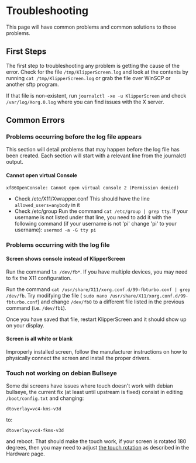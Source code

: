 # Troubleshooting

This page will have common problems and common solutions to those problems.

## First Steps

The first step to troubleshooting any problem is getting the cause of the error.
Check for the file `/tmp/KlipperScreen.log` and look at the contents by running
`cat /tmp/KlipperScreen.log` or grab the file over WinSCP or another sftp program.

If that file is non-existent, run `journalctl -xe -u KlipperScreen` and check `/var/log/Xorg.0.log`
where you can find issues with the X server.


## Common Errors

### Problems occurring before the log file appears

This section will detail problems that may happen before the log file has been created. Each section will start with a
relevant line from the journalctl output.

#### Cannot open virtual Console
```
xf86OpenConsole: Cannot open virtual console 2 (Permission denied)
```

* Check /etc/X11/Xwrapper.conf
This should have the line `allowed_users=anybody` in it
* Check /etc/group
Run the command `cat /etc/group | grep tty`. If your username is not listed under that line, you need to add it with the
following command (if your username is not 'pi' change 'pi' to your username):
`usermod -a -G tty pi`


### Problems occurring with the log file

#### Screen shows console instead of KlipperScreen
Run the command `ls /dev/fb*`. If you have multiple devices, you may need to fix the X11 configuration.

Run the command `cat /usr/share/X11/xorg.conf.d/99-fbturbo.conf | grep /dev/fb`. Try modifying the file (
`sudo nano /usr/share/X11/xorg.conf.d/99-fbturbo.conf`) and change `/dev/fb0` to a different file listed in the
previous command (i.e. `/dev/fb1`).

Once you have saved that file, restart KlipperScreen and it should show up on your display.

#### Screen is all white or blank

Improperly installed screen, follow the manufacturer instructions on how to physically connect the screen and install
the proper drivers.

### Touch not working on debian Bullseye

Some dsi screens have issues where touch doesn't work with debian bullseye, the current fix
(at least until upstream is fixed) consist in editing `/boot/config.txt` and changing:

`dtoverlay=vc4-kms-v3d`

to:

`dtoverlay=vc4-fkms-v3d`

and reboot. That should make the touch work, if your screen is rotated 180 degrees, then you may need to adjust
[the touch rotation](Hardware.md) as described in the Hardware page.
